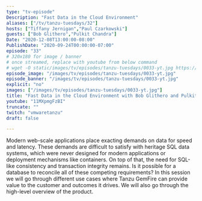 ```yaml
---
type: "tv-episode"
Description: "Fast Data in the Cloud Environment"
aliases: ["/tv/tanzu-tuesdays/32"]
hosts: ["Tiffany Jernigan","Paul Czarkowski"]
guests: ["Bob Glithero","Pulkit Chandra"]
Date: "2020-12-08T13:00:00-08:00"
PublishDate: "2020-09-24T00:00:00-07:00"
episode: "33"
# 320x180 for image / banner
# once streamed, replace with youtube from below command
# wget -O static/images/tv/episodes/tanzu-tuesdays/0033-yt.jpg https://img.youtube.com/vi/11MXpmgFzBI/mqdefault.jpg
episode_image: "/images/tv/episodes/tanzu-tuesdays/0033-yt.jpg"
episode_banner: "/images/tv/episodes/tanzu-tuesdays/0033-yt.jpg"
explicit: "no"
images: ["/images/tv/episodes/tanzu-tuesdays/0033-yt.jpg"]
title: "Fast Data in the Cloud Environment with Bob Glithero and Pulkit Chandra"
youtube: "11MXpmgFzBI"
truncate: ""
twitch: "vmwaretanzu"
draft: false

---
```


Modern web-scale applications place exacting demands on data for speed and latency. These demands are difficult to satisfy with heritage SQL data systems, which were never designed for modern applications or deployment mechanisms like containers.  On top of that, the need for SQL-like consistency and transaction integrity remains. Is it possible for a database to reconcile all of these competing requirements? In this session we will go through different use cases where Tanzu GemFire can provide value to the customer and outcomes it drives. We will also go through the high-level overview of the product.